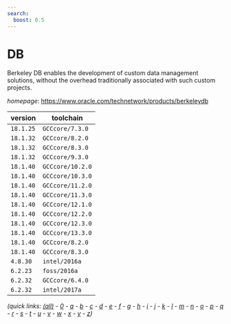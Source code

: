 ```yaml
---
search:
  boost: 0.5
---
```

# DB

Berkeley DB enables the development of custom data management  solutions, without the overhead traditionally associated with such custom projects.

*homepage*: <https://www.oracle.com/technetwork/products/berkeleydb>

version | toolchain
--------|----------
``18.1.25`` | ``GCCcore/7.3.0``
``18.1.32`` | ``GCCcore/8.2.0``
``18.1.32`` | ``GCCcore/8.3.0``
``18.1.32`` | ``GCCcore/9.3.0``
``18.1.40`` | ``GCCcore/10.2.0``
``18.1.40`` | ``GCCcore/10.3.0``
``18.1.40`` | ``GCCcore/11.2.0``
``18.1.40`` | ``GCCcore/11.3.0``
``18.1.40`` | ``GCCcore/12.1.0``
``18.1.40`` | ``GCCcore/12.2.0``
``18.1.40`` | ``GCCcore/12.3.0``
``18.1.40`` | ``GCCcore/13.3.0``
``18.1.40`` | ``GCCcore/8.2.0``
``18.1.40`` | ``GCCcore/8.3.0``
``4.8.30`` | ``intel/2016a``
``6.2.23`` | ``foss/2016a``
``6.2.32`` | ``GCCcore/6.4.0``
``6.2.32`` | ``intel/2017a``


*(quick links: [(all)](../index.md) - [0](../0/index.md) - [a](../a/index.md) - [b](../b/index.md) - [c](../c/index.md) - [d](../d/index.md) - [e](../e/index.md) - [f](../f/index.md) - [g](../g/index.md) - [h](../h/index.md) - [i](../i/index.md) - [j](../j/index.md) - [k](../k/index.md) - [l](../l/index.md) - [m](../m/index.md) - [n](../n/index.md) - [o](../o/index.md) - [p](../p/index.md) - [q](../q/index.md) - [r](../r/index.md) - [s](../s/index.md) - [t](../t/index.md) - [u](../u/index.md) - [v](../v/index.md) - [w](../w/index.md) - [x](../x/index.md) - [y](../y/index.md) - [z](../z/index.md))*

